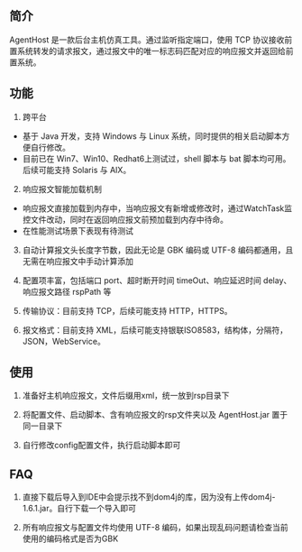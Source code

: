 ## 简介

AgentHost 是一款后台主机仿真工具。通过监听指定端口，使用 TCP 协议接收前置系统转发的请求报文，通过报文中的唯一标志码匹配对应的响应报文并返回给前置系统。

## 功能

1. 跨平台
+ 基于 Java 开发，支持 Windows 与 Linux 系统，同时提供的相关启动脚本方便自行修改。
+ 目前已在 Win7、Win10、Redhat6上测试过，shell 脚本与 bat 脚本均可用。后续可能支持 Solaris 与 AIX。

2. 响应报文智能加载机制
+ 响应报文直接加载到内存中，当响应报文有新增或修改时，通过WatchTask监控文件改动，同时在返回响应报文前预加载到内存中待命。
+ 在性能测试场景下表现有待测试

3. 自动计算报文头长度字节数，因此无论是 GBK 编码或 UTF-8 编码都通用，且无需在响应报文中手动计算添加

4. 配置项丰富，包括端口 port、超时断开时间 timeOut、响应延迟时间 delay、响应报文路径 rspPath 等

5. 传输协议：目前支持 TCP，后续可能支持 HTTP，HTTPS。

6. 报文格式：目前支持 XML，后续可能支持银联ISO8583，结构体，分隔符，JSON，WebService。

## 使用

1. 准备好主机响应报文，文件后缀用xml，统一放到rsp目录下

2. 将配置文件、启动脚本、含有响应报文的rsp文件夹以及 AgentHost.jar 置于同一目录下

3. 自行修改config配置文件，执行启动脚本即可

## FAQ

1. 直接下载后导入到IDE中会提示找不到dom4j的库，因为没有上传dom4j-1.6.1.jar。自行下载一个导入即可

2. 所有响应报文与配置文件均使用 UTF-8 编码，如果出现乱码问题请检查当前使用的编码格式是否为GBK
